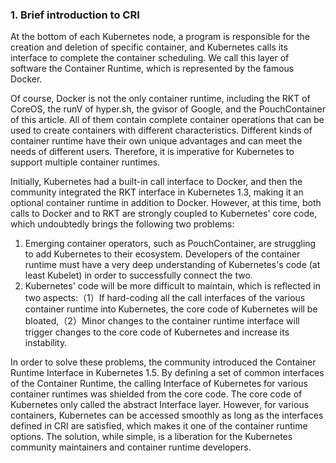 ### 1. Brief introduction to CRI

At the bottom of each Kubernetes node, a program is responsible for the creation and deletion of specific container, and Kubernetes calls its interface to complete the container scheduling. We call this layer of software the Container Runtime, which is represented by the famous Docker.

Of course, Docker is not the only container runtime, including the RKT of CoreOS, the runV of hyper.sh, the gvisor of Google, and the PouchContainer of this article. All of them contain complete container operations that can be used to create containers with different characteristics. Different kinds of container runtime have their own unique advantages and can meet the needs of different users. Therefore, it is imperative for Kubernetes to support multiple container runtimes.

Initially, Kubernetes had a built-in call interface to Docker, and then the community integrated the RKT interface in Kubernetes 1.3, making it an optional container runtime in addition to Docker. However, at this time, both calls to Docker and to RKT are strongly coupled to Kubernetes' core code, which undoubtedly brings the following two problems:

1. Emerging container operators, such as PouchContainer, are struggling to add Kubernetes to their ecosystem. Developers of the container runtime must have a very deep understanding of Kubernetes's code (at least Kubelet) in order to successfully connect the two.
2. Kubernetes' code will be more difficult to maintain, which is reflected in two aspects:（1）If hard-coding all the call interfaces of the various container runtime into Kubernetes, the core code of Kubernetes will be bloated,（2）Minor changes to the container runtime interface will trigger changes to the core code of Kubernetes and increase its instability.

In order to solve these problems, the community introduced the Container Runtime Interface in Kubernetes 1.5. By defining a set of common interfaces of the Container Runtime, the calling Interface of Kubernetes for various container runtimes was shielded from the core code. The core code of Kubernetes only called the abstract Interface layer. However, for various containers, Kubernetes can be accessed smoothly as long as the interfaces defined in CRI are satisfied, which makes it one of the container runtime options. The solution, while simple, is a liberation for the Kubernetes community maintainers and container runtime developers.
